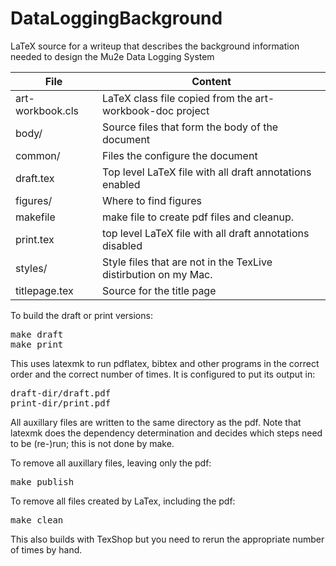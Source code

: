 # DataLoggingBackground
LaTeX source for a writeup that describes the background information needed to design the Mu2e Data Logging System

| File             | Content |
| --- | --- |
| art-workbook.cls | LaTeX class file copied from the art-workbook-doc project |
| body/            | Source files that form the body of the document |
| common/          | Files the configure the document  |
| draft.tex        | Top level LaTeX file with all draft annotations enabled  |
| figures/         | Where to find figures  |
| makefile         | make file to create pdf files and cleanup.  |
| print.tex        | top level LaTeX file with all draft annotations disabled  |
| styles/          | Style files that are not in the TexLive distirbution on my Mac.  |
| titlepage.tex    | Source for the title page

To build the draft or print versions:
<pre>
make draft
make print
</pre>

This uses latexmk to run pdflatex, bibtex and other programs in the correct order
and the correct number of times.
It is configured to put its output in:
<pre>
draft-dir/draft.pdf
print-dir/print.pdf
</pre>
All auxillary files are written to the same directory as the pdf.
Note that latexmk does the dependency determination and decides
which steps need to be (re-)run;
this is not done by make.


To remove all auxillary files, leaving only the pdf:
<pre>
make publish
</pre>

To remove all files created by LaTex, including the pdf:
<pre>
make clean
</pre>

This also builds with TexShop but you need to rerun the appropriate number of times by hand.

